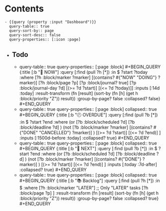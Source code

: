 # Contents
	- {{query (property :input "Dashboard")}}
	  query-table:: true
	  query-sort-by:: page
	  query-sort-desc:: false
	  query-properties:: [:icon :page]
- ## Todo
	- query-table:: true
	  query-properties:: [:page :block]
	  #+BEGIN_QUERY
	  {:title [:b "🔨 NOW"]
	  :query [:find (pull ?h [*])
	       :in $ ?start ?today
	       :where
	       [?h :block/marker ?marker]
	       [(contains? #{"NOW" "DOING"} ?marker)]
	       [?h :block/page ?p]
	       [?p :block/journal? true]
	       [?p :block/journal-day ?d]
	       [(>= ?d ?start)]
	       [(<= ?d ?today)]]
	  :inputs [:14d :today]
	  :result-transform (fn [result]
	                   (sort-by (fn [h] (get h :block/priority "Z")) result))
	  :group-by-page? false
	  :collapsed? false}
	  #+END_QUERY
	- query-table:: true
	  query-properties:: [:page :block]
	  collapsed:: true
	  #+BEGIN_QUERY
	  {:title [:b "🕗 OVERDUE"]
	  :query [:find (pull ?b [*])
	        :in $ ?start ?end
	        :where
	        (or 
	          [?b :block/scheduled ?d] 
	          [?b :block/deadline ?d]
	        )
	        (not
	          [?b :block/marker ?marker] 
	          [(contains? #{"DONE" "CANCELLED"} ?marker)]
	        )
	        [(>= ?d ?start)]
	        [(<= ?d ?end)]
	  ]
	  :inputs [:1500d-before :today]
	  :collapsed? true}
	  #+END_QUERY
	- query-table:: true
	  query-properties:: [:page :block]
	  collapsed:: true
	  #+BEGIN_QUERY
	  {:title [:b "📅 NEXT"]
	  :query [:find (pull ?b [*])
	        :in $ ?start ?end
	        :where
	        (or 
	          [?b :block/scheduled ?d] 
	          [?b :block/deadline ?d]
	        )
	        (not
	          [?b :block/marker ?marker] 
	          [(contains? #{"DONE"} ?marker)]
	        )
	        [(>= ?d ?start)]
	        [(<= ?d ?end)]
	  ]
	  :inputs [:today :7d-after]
	  :collapsed? true}
	  #+END_QUERY
	- query-table:: true
	  query-properties:: [:page :block]
	  collapsed:: true
	  #+BEGIN_QUERY
	  {:title [:b "📚 Backlog"]
	  :query [:find (pull ?h [*])
	         :in $ 
	         :where
	         [?h :block/marker "LATER"]  ;; Only "LATER" tasks
	         [?h :block/page ?p]
	         ]
	  :result-transform (fn [result]
	                      (sort-by (fn [h]
	                                 (get h :block/priority "Z")) result))
	  :group-by-page? false
	  :collapsed? true}
	  #+END_QUERY

